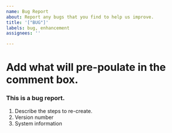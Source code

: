 ```yaml
---
name: Bug Report
about: Report any bugs that you find to help us improve.
title: '["BUG"]'
labels: bug, enhancement
assignees: ''

---
```


# Add what will pre-poulate in the comment box.

### This is a bug report.
1. Describe the steps to re-create.
1. Version number
1. System information
